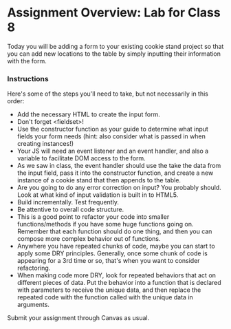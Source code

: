 # Assignment Overview: Lab for Class 8

Today you will be adding a form to your existing cookie stand project so that you can add new locations to the table by simply inputting their information with the form.

### Instructions

Here's some of the steps you'll need to take, but not necessarily in this order:

- Add the necessary HTML to create the input form.
- Don't forget \<fieldset>!
- Use the constructor function as your guide to determine what input fields your form needs (hint: also consider what is passed in when creating instances!)
- Your JS will need an event listener and an event handler, and also a variable to facilitate DOM access to the form.
- As we saw in class, the event handler should use the take the data from the input field, pass it into the constructor function, and create a new instance of a cookie stand that then appends to the table.
- Are you going to do any error correction on input? You probably should. Look at what kind of input validation is built in to HTML5.
- Build incrementally. Test frequently.
- Be attentive to overall code structure.
- This is a good point to refactor your code into smaller functions/methods if you have some huge functions going on. Remember that each function should do one thing, and then you can compose more complex behavior out of functions.
- Anywhere you have repeated chunks of code, maybe you can start to apply some DRY principles. Generally, once some chunk of code is appearing for a 3rd time or so, that's when you want to consider refactoring.
- When making code more DRY, look for repeated behaviors that act on different pieces of data. Put the behavior into a function that is declared with parameters to receive the unique data, and then replace the repeated code with the function called with the unique data in arguments.

Submit your assignment through Canvas as usual.

